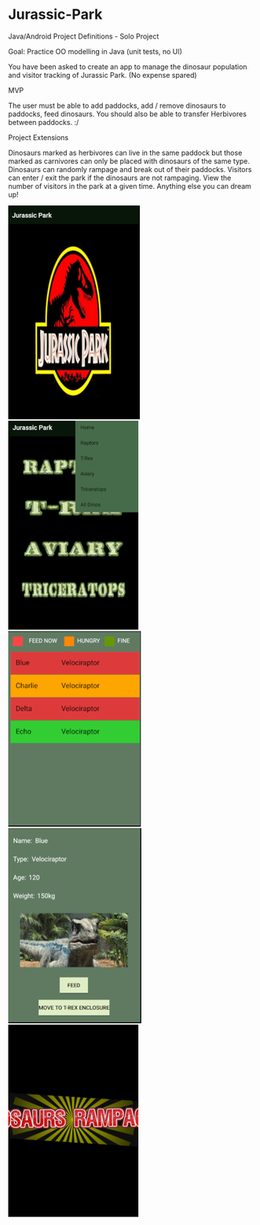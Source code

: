 # Jurassic-Park

Java/Android Project Definitions - Solo Project

Goal: Practice OO modelling in Java (unit tests, no UI)

You have been asked to create an app to manage the dinosaur population and visitor tracking of Jurassic Park. (No expense spared)

MVP

The user must be able to add paddocks, add / remove dinosaurs to paddocks, feed dinosaurs. You should also be able to transfer Herbivores between paddocks. :/

Project Extensions

Dinosaurs marked as herbivores can live in the same paddock but those marked as carnivores can only be placed with dinosaurs of the same type.
Dinosaurs can randomly rampage and break out of their paddocks.
Visitors can enter / exit the park if the dinosaurs are not rampaging.
View the number of visitors in the park at a given time.
Anything else you can dream up!

![Splash Screen](https://github.com/LouiseReid/Jurassic-Park/blob/master/Splash%20Screen.png)  ![Dropdown](https://github.com/LouiseReid/Jurassic-Park/blob/master/Drop%20down%20menu.png)  ![Enclcosure](https://github.com/LouiseReid/Jurassic-Park/blob/master/Enclosure.png)
![Dino](https://github.com/LouiseReid/Jurassic-Park/blob/master/Dinosaur.png)  ![Rampage](https://github.com/LouiseReid/Jurassic-Park/blob/master/Rampage%20animation.png)
